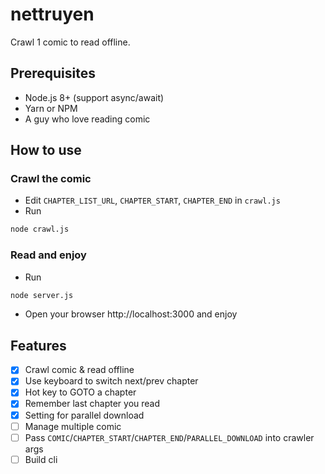 # nettruyen

Crawl 1 comic to read offline.

## Prerequisites
- Node.js 8+ (support async/await)
- Yarn or NPM
- A guy who love reading comic

## How to use

### Crawl the comic
- Edit `CHAPTER_LIST_URL`, `CHAPTER_START`, `CHAPTER_END` in `crawl.js`
- Run
```bash
node crawl.js
```

### Read and enjoy
- Run
```bash
node server.js
```
- Open your browser http://localhost:3000 and enjoy


## Features
- [x] Crawl comic & read offline
- [x] Use keyboard to switch next/prev chapter
- [x] Hot key to GOTO a chapter
- [x] Remember last chapter you read
- [x] Setting for parallel download
- [ ] Manage multiple comic
- [ ] Pass `COMIC`/`CHAPTER_START`/`CHAPTER_END`/`PARALLEL_DOWNLOAD` into crawler args
- [ ] Build cli
